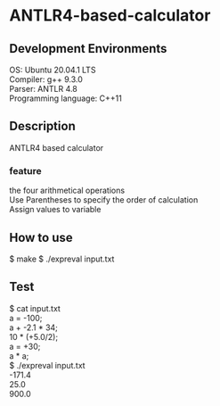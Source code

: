 # ANTLR4-based-calculator

## Development Environments

OS: Ubuntu 20.04.1 LTS<br>
Compiler: g++ 9.3.0<br>
Parser: ANTLR 4.8<br>
Programming language: C++11<br>

## Description
ANTLR4 based calculator <br>
### feature
the four arithmetical operations<br>
Use Parentheses to specify the order of calculation<br>
Assign values to variable<br>

## How to use

$ make
$ ./expreval input.txt

## Test

$ cat input.txt<br>
a = -100;<br>
a + -2.1 * 34;<br>
10 * (+5.0/2);<br>
a = +30;<br>
a * a;<br>
$ ./expreval input.txt<br>
-171.4<br>
25.0<br>
900.0<br>

